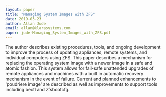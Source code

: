 ```yaml
---
layout: paper
title: "Managing System Images with ZFS"
date: 2019-03-23
author: Allan Jude
email: allan@klarasystems.com
paper: jude-Managing_System_Images_with_ZFS.pdf
---
```

The author describes existing procedures, tools, and ongoing development to improve the process of updating appliances, remote systems, and individual computers using ZFS. This paper describes a mechanism for replacing the operating system image with a newer image in a safe and atomic fashion. This system allows for fail-safe unattended upgrades of remote appliances and machines with a built in automatic recovery mechanism in the event of failure. Current and planned enhancements to 'poudriere image' are described as well as improvements to support tools including bectl and zfsbootcfg.
